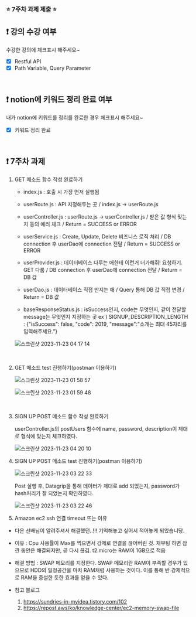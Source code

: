 ### ⭐️ 7주차 과제 제출 ⭐️

## ❗️ 강의 수강 여부
수강한 강의에 체크표시 해주세요~

- [x] Restful API
- [x] Path Variable, Query Parameter

<br>

## ❗️ notion에 키워드 정리 완료 여부
내가 notion에 키워드를 정리를 완료한 경우 체크표시 해주세요~

- [x] 키워드 정리 완료

<br>

## ❗️ 7주차 과제
1. GET 메소드 함수 작성 완료하기

   - index.js : 호출 시 가장 먼저 실행됨
   - userRoute.js : API 지정해두는 곳 / index.js -> userRoute.js
   - userController.js : userRoute.js -> userController.js / 받은 값 형식 맞는지 등의 에러 체크 / Return = SUCCESS or ERROR
   - userService.js : Create, Update, Delete 비즈니스 로직 처리 / DB connection 후 userDao에 connection 전달 / Return = SUCCESS or ERROR
   - userProvider.js : 데이터베이스 다루는 애한테 이런거 너가해줘! 요청하기. GET 다룸 / DB connection 후 userDao에 connection 전달 / Return = DB 값
   - userDao.js : 데이터베이스 직접 만지는 애 / Query 통해 DB 값 직접 변경 / Return = DB 값

   - baseResponseStatus.js : isSuccess인지, code는 무엇인지, 같이 전달할 message는 무엇인지 지정하는 곳
      ex ) SIGNUP_DESCRIPTION_LENGTH : {"isSuccess": false, "code": 2019, "message":"소개는 최대 45자리를 입력해주세요."}

   ![스크린샷 2023-11-23 04 17 14](https://github.com/yeonjinJoo/2023-Server-Study/assets/102257328/253b080c-2fc4-40a2-9126-1562e751c52f)

   
<br/>

2. GET 메소드 test 진행하기(postman 이용하기)

   ![스크린샷 2023-11-23 01 58 57](https://github.com/yeonjinJoo/2023-Server-Study/assets/102257328/0a8957fb-17e1-4fd2-93ef-8b15bf21636a)

   ![스크린샷 2023-11-23 01 59 48](https://github.com/yeonjinJoo/2023-Server-Study/assets/102257328/1fabeb7e-898b-45e5-88f2-d14a7e189dff)


<br/>

3. SIGN UP POST 메소드 함수 작성 완료하기

   userController.js의 postUsers 함수에 name, password, description이 제대로 형식에 맞는지 체크하였다.
   
   ![스크린샷 2023-11-23 04 20 10](https://github.com/yeonjinJoo/2023-Server-Study/assets/102257328/10018439-b830-44c7-860d-28745c90332b)


4. SIGN UP POST 메소드 test 진행하기(postman 이용하기)

   ![스크린샷 2023-11-23 03 22 33](https://github.com/yeonjinJoo/2023-Server-Study/assets/102257328/6a306a96-5aaf-4c2f-aee9-2d73f7e0dc3a)

   Post 실행 후, Datagrip을 통해 데이터가 제대로 add 되었는지, password가 hash처리가 잘 되었는지 확인하였다.

   ![스크린샷 2023-11-23 03 22 46](https://github.com/yeonjinJoo/2023-Server-Study/assets/102257328/513be6fe-e099-49ae-afdd-28f81166da1f)

5. Amazon ec2 ssh 연결 timeout 뜨는 이유
  - 다은 선배님이 알려주셔서 해결했던..!!! 기억해놓고 싶어서 적어놓게 되었습니당.

  - 이유 : Cpu 사용률이 Max를 찍으면서 강제로 연결을 끊어버린 것. 재부팅 하면 잠깐 동안은 해결되지만, 곧 다시 끊김.
          t2.micro는 RAM이 1GB으로 적음

  - 해결 방법 : SWAP 메모리를 지정한다. SWAP 메모리란 RAM이 부족할 경우가 있으므로 HDD의 일정공간을 마치 RAM처럼 사용하는 것이다. 이를 통해 반 강제적으로 RAM을 증설한 듯한 효과를 얻을 수 있다.

  - 참고 블로그
    1. https://sundries-in-myidea.tistory.com/102
    2. https://repost.aws/ko/knowledge-center/ec2-memory-swap-file


  
<br/>
